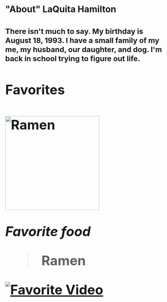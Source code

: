 
<h1> "About" LaQuita Hamilton <h1>
    <div>
    <p>
    <p><small>There isn't much to say. My birthday is August 18, 1993. I have a small family of my me, my husband, our daughter, and dog. I'm back in school trying to figure out life.</small></p>
      
<div>
    <h2>Favorites <h2>
     <img src="https://japanalytic.com/wp-content/uploads/2016/07/ramen-2.jpg" alt="Ramen" width="300"/>
  
<em> Favorite food </em>
  <blockquote>
    Ramen
  </blockquote>
  <div>

<div>

 [![Favorite Video](https://img.youtube.com/vi/VIDEO_ID/0.jpg)](https://youtu.be/ni1V2jnPKWY?si=L4eY0x3BUBcwsT4T)